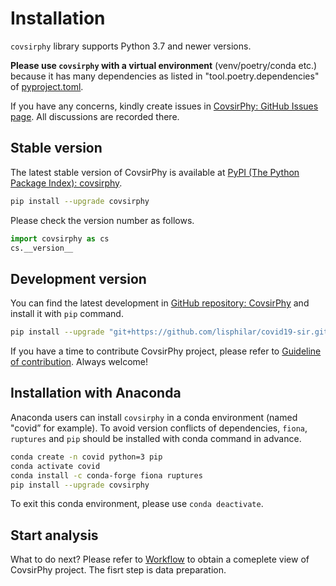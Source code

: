 # Installation

`covsirphy` library supports Python 3.7 and newer versions.

**Please use `covsirphy` with a virtual environment** (venv/poetry/conda etc.) because it has many dependencies as listed in "tool.poetry.dependencies" of [pyproject.toml](https://github.com/lisphilar/covid19-sir/blob/master/pyproject.toml).

If you have any concerns, kindly create issues in [CovsirPhy: GitHub Issues page](https://github.com/lisphilar/covid19-sir/issues). All discussions are recorded there.

## Stable version

The latest stable version of CovsirPhy is available at [PyPI (The Python Package Index): covsirphy](https://pypi.org/project/covsirphy/).

```bash
pip install --upgrade covsirphy
```

Please check the version number as follows.

```Python
import covsirphy as cs
cs.__version__
```

## Development version

You can find the latest development in [GitHub repository: CovsirPhy](https://github.com/lisphilar/covid19-sir) and install it with `pip` command.

```bash
pip install --upgrade "git+https://github.com/lisphilar/covid19-sir.git#egg=covsirphy"
```

If you have a time to contribute CovsirPhy project, please refer to [Guideline of contribution](https://lisphilar.github.io/covid19-sir/CONTRIBUTING.html). Always welcome!

## Installation with Anaconda

Anaconda users can install `covsirphy` in a conda environment (named "covid” for example). To avoid version conflicts of dependencies, `fiona`, `ruptures` and `pip` should be installed with conda command in advance.

```bash
conda create -n covid python=3 pip
conda activate covid
conda install -c conda-forge fiona ruptures
pip install --upgrade covsirphy
```

To exit this conda environment, please use `conda deactivate`.

## Start analysis

What to do next? Please refer to [Workflow](https://lisphilar.github.io/covid19-sir/markdown/WORKFLOW.html) to obtain a comeplete view of CovsirPhy project. The fisrt step is data preparation.
